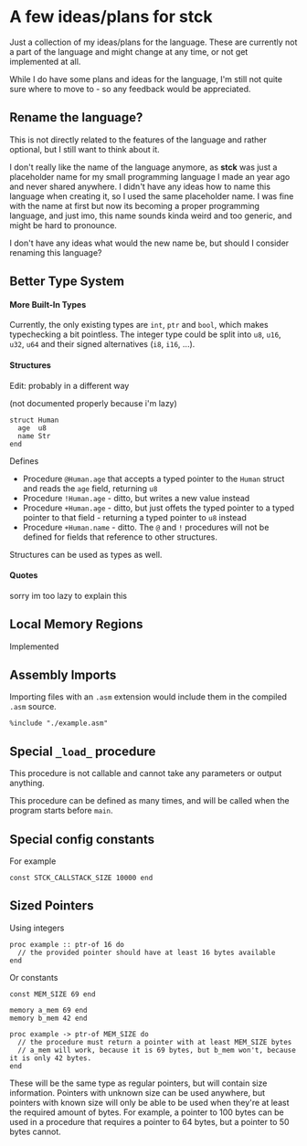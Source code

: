 # A few ideas/plans for stck

Just a collection of my ideas/plans for the language.
These are currently not a part of the language and might change at any time, or not get implemented at all.

While I do have some plans and ideas for the language, I'm still not quite sure where to move to - so any feedback would be appreciated.

## Rename the language?

This is not directly related to the features of the language and rather optional, but I still want to think about it.

I don't really like the name of the language anymore, as **stck** was just a placeholder name for my small programming language I made an year ago and never shared anywhere. I didn't have any ideas how to name this language when creating it, so I used the same placeholder name. I was fine with the name at first but now its becoming a proper programming language, and just imo, this name sounds kinda weird and too generic, and might be hard to pronounce.

I don't have any ideas what would the new name be, but should I consider renaming this language?

## Better Type System

#### More Built-In Types

Currently, the only existing types are `int`, `ptr` and `bool`, which makes typechecking a bit pointless.
The integer type could be split into `u8`, `u16`, `u32`, `u64` and their signed alternatives (`i8`, `i16`, ...).

#### Structures

Edit: probably in a different way

(not documented properly because i'm lazy)

```
struct Human
  age  u8
  name Str
end
```
Defines
- Procedure `@Human.age` that accepts a typed pointer to the `Human` struct and reads the `age` field, returning `u8`
- Procedure `!Human.age` - ditto, but writes a new value instead
- Procedure `+Human.age` - ditto, but just offets the typed pointer to a typed pointer to that field - returning a typed pointer to `u8` instead
- Procedure `+Human.name` - ditto. The `@` and `!` procedures will not be defined for fields that reference to other structures.

Structures can be used as types as well.

#### Quotes

sorry im too lazy to explain this

## Local Memory Regions

Implemented

## Assembly Imports

Importing files with an `.asm` extension would include them in the compiled `.asm` source.
```
%include "./example.asm"
```

## Special `_load_` procedure
This procedure is not callable and cannot take any parameters or output anything.

This procedure can be defined as many times, and will be called when the program starts before `main`.

## Special config constants

For example
```
const STCK_CALLSTACK_SIZE 10000 end
```

## Sized Pointers

Using integers
```
proc example :: ptr-of 16 do
  // the provided pointer should have at least 16 bytes available
end
```
Or constants
```
const MEM_SIZE 69 end

memory a_mem 69 end
memory b_mem 42 end

proc example -> ptr-of MEM_SIZE do
  // the procedure must return a pointer with at least MEM_SIZE bytes
  // a_mem will work, because it is 69 bytes, but b_mem won't, because it is only 42 bytes.
end
```
These will be the same type as regular pointers, but will contain size information.
Pointers with unknown size can be used anywhere, but pointers with known size will only be able to be used when they're at least the required amount of bytes.
For example, a pointer to 100 bytes can be used in a procedure that requires a pointer to 64 bytes, but a pointer to 50 bytes cannot.
